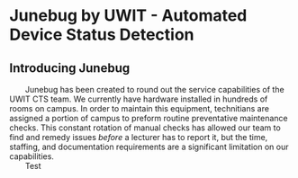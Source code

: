# Junebug by UWIT - Automated Device Status Detection
## Introducing Junebug ##
&emsp;&emsp;Junebug has been created to round out the service capabilities of the UWIT CTS team. We currently have hardware installed in hundreds of rooms on campus. In order to maintain this equipment, technitians are assigned a portion of campus to preform routine preventative maintenance checks. This constant rotation of manual checks has allowed our team to find and remedy issues *before* a lecturer has to report it, but the time, staffing, and documentation requirements are a significant limitation on our capabilities.<br>
&emsp;&emsp;Test